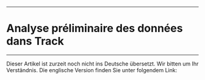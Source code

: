 ****
# Analyse préliminaire des données dans Track
---

Dieser Artikel ist zurzeit noch nicht ins Deutsche übersetzt. Wir bitten um Ihr Verständnis. Die englische Version finden Sie unter folgendem Link: []()




